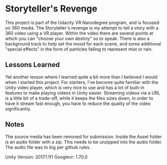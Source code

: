 # Storyteller's Revenge
This project is part of the Udacity VR Nanodegree program, and is focused on 360 media.  The Storyteller's revenge is my attempt to tell a story with a 360 video using a VR player.  Within the video there are several points at which you can "choose your own destiny" so to speak.  There is also a background track to help set the mood for each scene, and some additional "special effects" in the form of particles falling to represent mist or rain.

## Lessons Learned
Yet another lesson where I learned quite a bit more than I believed I would when I started this project.  For starters, I've become quite familiar with the Unity video player, which is very nice to use and has a lot of built-in features to make playing videos in Unity easier.  Streaming videos via a URL is a little bit of a trade-off, while it keeps the files sizes down, in order to have it stream fast enough, you have to reduce the quality of the video significantly.

## Notes

The source media has been removed for submission.
Inside the Asset folder is an audio folder with a zip. This needs to be unzipped into the audio folder. The audio file was to big per github rules.

Unity Version: 2017.1.1f1
Googlevr: 1.70.0